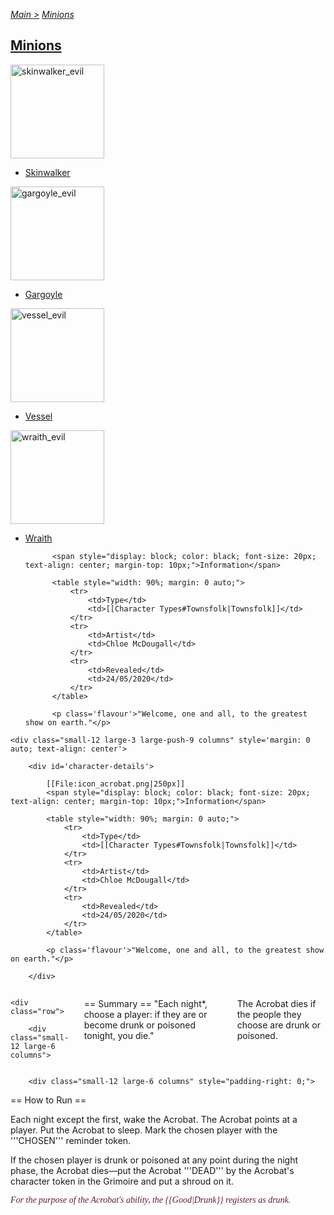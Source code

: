 [*Main >*](https://github.com/PowerofMoll/Mining-Timing---A-fancreation-to-Blood-on-the-Clocktower/blob/main/README.md)
[_Minions_](https://github.com/PowerofMoll/Mining-Timing---A-fancreation-to-Blood-on-the-Clocktower/blob/main/Minion/README.md)

## [Minions](https://github.com/PowerofMoll/Mining-Timing---A-fancreation-to-Blood-on-the-Clocktower/blob/main/Minion/README.md)

<img src="https://github.com/user-attachments/assets/4777e34e-0780-450a-ad5d-201f9d37df4f" alt="skinwalker_evil" width="150" height="150">

- [Skinwalker](https://github.com/PowerofMoll/Mining-Timing---A-fancreation-to-Blood-on-the-Clocktower/blob/main/Minion/Skinwalker/README.md)

<img src="https://github.com/user-attachments/assets/c8785199-e601-412d-9316-e4f3d0f1e37e" alt="gargoyle_evil" width="150" height="150">

- [Gargoyle](https://github.com/PowerofMoll/Mining-Timing---A-fancreation-to-Blood-on-the-Clocktower/blob/main/Minion/Gargoyle/README.md)

<img src="https://github.com/user-attachments/assets/3993c31a-de1e-4e01-be73-63118b2b1ce9" alt="vessel_evil" width="150" height="150">

- [Vessel](https://github.com/PowerofMoll/Mining-Timing---A-fancreation-to-Blood-on-the-Clocktower/blob/main/Minion/Vessel/README.md)

<img src="https://github.com/user-attachments/assets/b5ce3f36-7e82-43bd-9062-ba08bbf9362b" alt="wraith_evil" width="150" height="150">

- [Wraith](https://github.com/PowerofMoll/Mining-Timing---A-fancreation-to-Blood-on-the-Clocktower/blob/main/Minion/Wraith/README.md)


			<span style="display: block; color: black; font-size: 20px; text-align: center; margin-top: 10px;">Information</span>

			<table style="width: 90%; margin: 0 auto;">
				<tr>
					<td>Type</td>
					<td>[[Character Types#Townsfolk|Townsfolk]]</td>
				</tr>
				<tr>
					<td>Artist</td>
					<td>Chloe McDougall</td>			
				</tr>
				<tr>
					<td>Revealed</td>
					<td>24/05/2020</td>			
				</tr>
			</table>

			<p class='flavour'>"Welcome, one and all, to the greatest show on earth."</p>

<div class="row">

	<div class="small-12 large-3 large-push-9 columns" style='margin: 0 auto; text-align: center'>

		<div id='character-details'>

			[[File:icon_acrobat.png|250px]]
			<span style="display: block; color: black; font-size: 20px; text-align: center; margin-top: 10px;">Information</span>

			<table style="width: 90%; margin: 0 auto;">
				<tr>
					<td>Type</td>
					<td>[[Character Types#Townsfolk|Townsfolk]]</td>
				</tr>
				<tr>
					<td>Artist</td>
					<td>Chloe McDougall</td>			
				</tr>
				<tr>
					<td>Revealed</td>
					<td>24/05/2020</td>			
				</tr>
			</table>

			<p class='flavour'>"Welcome, one and all, to the greatest show on earth."</p>

		</div>

</div>

<div class="small-12 large-9 large-pull-3 columns">

	<div class="row">

		<div class="small-12 large-6 columns">
== Summary ==
"Each night*, choose a player: if they are or become drunk or poisoned tonight, you die."

The Acrobat dies if the people they choose are drunk or poisoned.
		</div>

		<div class="small-12 large-6 columns" style="padding-right: 0;">

== How to Run ==

Each night except the first, wake the Acrobat. The Acrobat points at a player. Put the Acrobat to sleep. Mark the chosen player with the '''CHOSEN''' reminder token.

If the chosen player is drunk or poisoned at any point during the night phase, the Acrobat dies—put the Acrobat '''DEAD''' by the Acrobat's character token in the Grimoire and put a shroud on it.

<div class="example" style="color: #5d2123; font-style: italic; font-family: GoudyOldStyle;">
For the purpose of the Acrobat's ability, the {{Good|Drunk}} registers as drunk.
</div>
		</div>
	</div>

</div>
